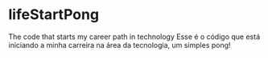 # lifeStartPong
The code that starts my career path in technology
Esse é o código que está iniciando a minha carreira na área da tecnologia, um simples pong!

